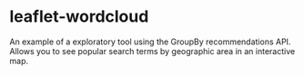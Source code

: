 # leaflet-wordcloud

An example of a exploratory tool using the GroupBy recommendations API.
Allows you to see popular search terms by geographic area in an interactive map. 